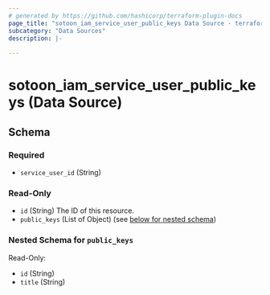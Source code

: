 ```yaml
---
# generated by https://github.com/hashicorp/terraform-plugin-docs
page_title: "sotoon_iam_service_user_public_keys Data Source - terraform-provider-sotoon"
subcategory: "Data Sources"
description: |-
  
---
```


# sotoon_iam_service_user_public_keys (Data Source)





<!-- schema generated by tfplugindocs -->
## Schema

### Required

- `service_user_id` (String)

### Read-Only

- `id` (String) The ID of this resource.
- `public_keys` (List of Object) (see [below for nested schema](#nestedatt--public_keys))

<a id="nestedatt--public_keys"></a>
### Nested Schema for `public_keys`

Read-Only:

- `id` (String)
- `title` (String)
